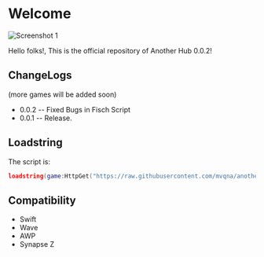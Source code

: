 # Welcome
![Screenshot 1](https://i.imgur.com/Cp8WqNT.png)

Hello folks!, This is the official repository of Another Hub 0.0.2!


## ChangeLogs
(more games will be added soon)

* 0.0.2 -- Fixed Bugs in Fisch Script
* 0.0.1 -- Release.

## Loadstring
The script is:
```lua
loadstring(game:HttpGet("https://raw.githubusercontent.com/mvqna/another-hub/refs/heads/main/main/loader.lua", true))()
```
## Compatibility
* Swift
* Wave
* AWP
* Synapse Z


